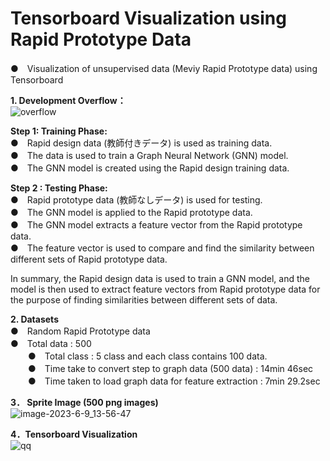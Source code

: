 # Tensorboard Visualization using Rapid Prototype Data <br>

●　Visualization of unsupervised data (Meviy Rapid Prototype data) using Tensorboard<br> 

**1. Development Overflow：**<br> 
![overflow](https://github.com/meviyLab/Tensorboard-Visualization-using-RP-Data/assets/62593581/804640a1-b11f-4ab3-b23f-66d146c5d6d0)

**Step 1: Training Phase:**<br> 
    ●　Rapid design data (教師付きデータ) is used as training data.<br> 
    ●　The data is used to train a Graph Neural Network (GNN) model.<br> 
    ●　The GNN model is created using the Rapid design training data.<br> 

**Step 2 : Testing Phase:**<br> 
    ●　Rapid prototype data (教師なしデータ) is used for testing.<br> 
    ●　The GNN model is applied to the Rapid prototype data.<br> 
    ●　The GNN model extracts a feature vector from the Rapid prototype data.<br> 
    ●　The feature vector is used to compare and find the similarity between different sets of Rapid prototype data.<br> 

In summary, the Rapid design data is used to train a GNN model, and the model is then used to extract feature vectors from Rapid prototype data for the purpose of finding similarities between different sets of data.<br> 

**2. Datasets**<br> 
●　Random Rapid Prototype data<br> 
    ●　Total data  : 500<br> 
　　●　Total class : 5 class and each class contains 100 data.<br> 
　　●　Time take to convert step to graph data (500 data) : 14min 46sec<br> 
　　●　Time taken to load graph data for feature extraction : 7min 29.2sec<br> 

**3． Sprite Image (500 png images)**<br> 
![image-2023-6-9_13-56-47](https://github.com/meviyLab/Tensorboard-Visualization-using-RP-Data/assets/62593581/1af2351e-2105-474a-ab74-7a51f1bd6785)


**4．Tensorboard Visualization**<br> 
![qq](https://github.com/meviyLab/Tensorboard-Visualization-using-RP-Data/assets/62593581/b7ed7cba-cb6d-45e8-85a3-54ce49cd8d68)
